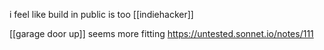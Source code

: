 i feel like build in public is too [[indiehacker]]

[[garage door up]] seems more fitting https://untested.sonnet.io/notes/111